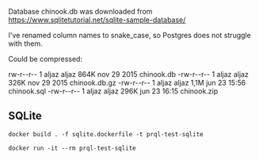 Database chinook.db was downloaded from https://www.sqlitetutorial.net/sqlite-sample-database/

I've renamed column names to snake_case, so Postgres does not struggle with them.

Could be compressed:

rw-r--r-- 1 aljaz aljaz 864K nov 29 2015 chinook.db
-rw-r--r-- 1 aljaz aljaz 326K nov 29 2015 chinook.db.gz
-rw-r--r-- 1 aljaz aljaz 1,1M jun 23 15:56 chinook.sql
-rw-r--r-- 1 aljaz aljaz 296K jun 23 16:15 chinook.zip

## SQLite

    docker build . -f sqlite.dockerfile -t prql-test-sqlite

    docker run -it --rm prql-test-sqlite
